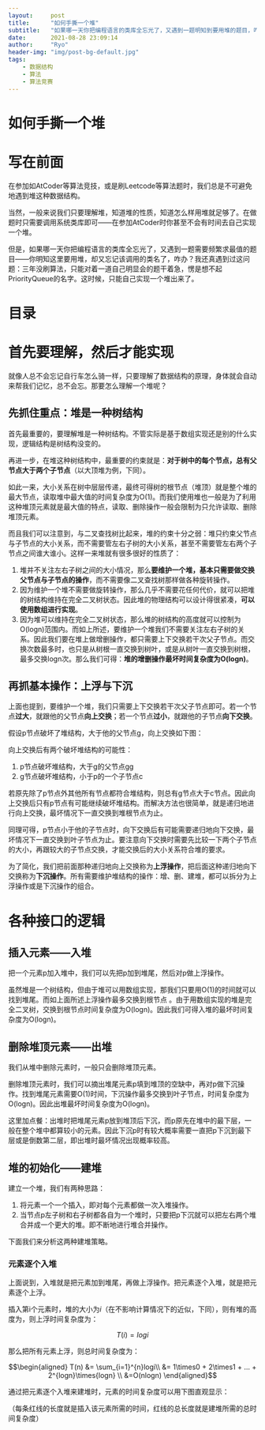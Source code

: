 ```yaml
---
layout:     post
title:      "如何手撕一个堆"
subtitle:   "如果哪一天你把编程语言的类库全忘光了，又遇到一题明知到要用堆的题目，咋办？对着一道自己明显会的题干着急,愣是想不起PriorityQueue的名字。这时候只能自己实现一个堆出来了。"
date:       2021-08-28 23:09:14
author:     "Ryo"
header-img: "img/post-bg-default.jpg"
tags:
    - 数据结构
    - 算法
    - 算法竞赛
---
```


# 如何手撕一个堆

# 写在前面

在参加如AtCoder等算法竞技，或是刷Leetcode等算法题时，我们总是不可避免地遇到堆这种数据结构。

当然，一般来说我们只要理解堆，知道堆的性质，知道怎么样用堆就足够了。在做题时只需要调用系统类库即可——在参加AtCoder时你甚至不会有时间去自己实现一个堆。

但是，如果哪一天你把编程语言的类库全忘光了，又遇到一题需要频繁求最值的题目——你明知这里要用堆，却又忘记该调用的类名了，咋办？我还真遇到过这问题：三年没刷算法，只能对着一道自己明显会的题干着急，愣是想不起PriorityQueue的名字。这时候，只能自己实现一个堆出来了。

# 目录

# 首先要理解，然后才能实现

就像人总不会忘记自行车怎么骑一样，只要理解了数据结构的原理，身体就会自动来帮我们记忆，总不会忘。那要怎么理解一个堆呢？

## 先抓住重点：堆是一种树结构

首先最重要的，要理解堆是一种树结构。不管实际是基于数组实现还是别的什么实现，逻辑结构是树结构没变的。

再进一步，在堆这种树结构中，最重要的约束就是：**对于树中的每个节点，总有父节点大于两个子节点**（以大顶堆为例，下同）。

如此一来，大小关系在树中层层传递，最终可得树的根节点（堆顶）就是整个堆的最大节点，读取堆中最大值的时间复杂度为O(1)。而我们使用堆也一般是为了利用这种堆顶元素就是最大值的特点，读取、删除操作一般会限制为只允许读取、删除堆顶元素。

而且我们可以注意到，与二叉查找树比起来，堆的约束十分之弱：堆只约束父节点与子节点的大小关系，而不需要管左右子树的大小关系，甚至不需要管左右两个子节点之间谁大谁小。这样一来堆就有很多很好的性质了：

1. 堆并不关注左右子树之间的大小情况，那么**要维护一个堆，基本只需要做交换父节点与子节点的操作**，而不需要像二叉查找树那样做各种旋转操作。
2. 因为维护一个堆不需要做旋转操作，那么几乎不需要花任何代价，就可以把堆的树结构维持在完全二叉树状态。因此堆的物理结构可以设计得很紧凑，**可以使用数组进行实现**。
3. 因为堆可以维持在完全二叉树状态，那么堆的树结构的高度就可以控制为O(logn)范围内。而如上所述，要维护一个堆我们不需要关注左右子树的关系。因此我们要在堆上做增删操作，都只需要上下交换若干次父子节点。而交换次数最多时，也只是从树根一直交换到树叶，或是从树叶一直交换到树根，最多交换logn次。那么我们可得：**堆的增删操作最坏时间复杂度为O(logn)**。

## 再抓基本操作：上浮与下沉

上面也提到，要维护一个堆，我们只需要上下交换若干次父子节点即可。若一个节点**过大**，就跟他的父节点**向上交换**；若一个节点**过小**，就跟他的子节点**向下交换**。

假设p节点破坏了堆结构，大于他的父节点g，向上交换如下图：

向上交换后有两个破坏堆结构的可能性：

1. p节点破坏堆结构，大于g的父节点gg
2. g节点破坏堆结构，小于p的一个子节点c

若原先除了p节点外其他所有节点都符合堆结构，则总有g节点大于c节点。因此向上交换后只有p节点有可能继续破坏堆结构。而解决方法也很简单，就是递归地进行向上交换，最坏情况下一直交换到堆根节点为止。

同理可得，p节点小于他的子节点时，向下交换后有可能需要递归地向下交换，最坏情况下一直交换到叶子节点为止。要注意向下交换时需要先比较一下两个子节点的大小，再跟较大的子节点交换，才能交换后的大小关系符合堆的要求。

为了简化，我们把前面那种递归地向上交换称为**上浮操作**，把后面这种递归地向下交换称为**下沉操作**。所有需要维护堆结构的操作：增、删、建堆，都可以拆分为上浮操作或是下沉操作的组合。

# 各种接口的逻辑

## 插入元素——入堆

把一个元素p加入堆中，我们可以先把p加到堆尾，然后对p做上浮操作。

虽然堆是一个树结构，但由于堆可以用数组实现，那我们只要用O(1)的时间就可以找到堆尾。而如上面所述上浮操作最多交换到根节点 。由于用数组实现的堆是完全二叉树，交换到根节点时间复杂度为O(logn)。因此我们可得入堆的最坏时间复杂度为O(logn)。

## 删除堆顶元素——出堆

我们从堆中删除元素时，一般只会删除堆顶元素。

删除堆顶元素时，我们可以摘出堆尾元素p填到堆顶的空缺中，再对p做下沉操作。找到堆尾元素需要O(1)时间，下沉操作最多交换到叶子节点，时间复杂度为O(logn)。因此出堆最坏时间复杂度为O(logn)。

这里加点餐：出堆时把堆尾元素p放到堆顶后下沉，而p原先在堆中的最下层，一般在整个堆中都算较小的元素。因此下沉p时有较大概率需要一直把p下沉到最下层或是倒数第二层，即出堆时最坏情况出现概率较高。

## 堆的初始化——建堆

建立一个堆，我们有两种思路：

1. 将元素一个一个插入，即对每个元素都做一次入堆操作。
2. 当节点p左子树和右子树都各自为一个堆时，只要把p下沉就可以把左右两个堆合并成一个更大的堆。即不断地进行堆合并操作。

下面我们来分析这两种建堆策略。

### 元素逐个入堆

上面说到，入堆就是把元素加到堆尾，再做上浮操作。把元素逐个入堆，就是把元素逐个上浮。

插入第i个元素时，堆的大小为$i$（在不影响计算情况下的近似，下同），则有堆的高度为，则上浮时间复杂度为：

$$T(i) = logi$$

那么把所有元素上浮，则总时间复杂度为：

$$\begin{aligned}
T(n) &= \sum_{i=1}^{n}logi\\
&= 1\times0 + 2\times1 + ... + 2^{logn}\times{logn} \\
&=O(nlogn)
\end{aligned}$$

通过把元素逐个入堆来建堆时，元素的时间复杂度可以用下图直观显示：

（每条红线的长度就是插入该元素所需的时间，红线的总长度就是建堆所需的总时间复杂度）
